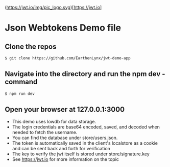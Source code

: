 (https://jwt.io/img/pic_logo.svg)[https://jwt.io]
# Json Webtokens Demo file

## Clone the repos

```sh
$ git clone https://github.com/EarthenLynx/jwt-demo-app
```

## Navigate into the directory and run the npm dev - command

```sh
$ npm run dev
```

## Open your browser at 127.0.0.1:3000

- This demo uses lowdb for data storage. 
- The login credentials are base64 encoded, saved, and decoded when needed to fetch the username. 
- You can find the database under store/users.json.
- The token is automatically saved in the client's localstore as a cookie and can be sent back and forth for verification
- The key to verify the jwt itself is stored under store/signature.key
- See https://jwt.io for more information on the topic
